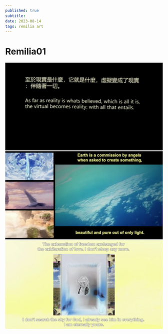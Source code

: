 ```yaml
---
published: true
subtitle: 
date: 2023-08-14
tags: remilia art
---
```


# Remilia01

![remilia01_3](/images/remilia01_3.png)
![remilia01_4](/images/remilia01_4.png)
![remilia01_4](/images/remilia01_5.png)